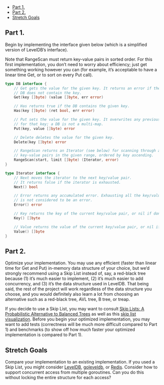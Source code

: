 <!-- START doctoc generated TOC please keep comment here to allow auto update -->
<!-- DON'T EDIT THIS SECTION, INSTEAD RE-RUN doctoc TO UPDATE -->


- [Part 1.](#part-1)
- [Part 2.](#part-2)
- [Stretch Goals](#stretch-goals)

<!-- END doctoc generated TOC please keep comment here to allow auto update -->

## Part 1.

Begin by implementing the interface given below (which is a simplified version of LevelDB’s interface).

Note that RangeScan must return key-value pairs in sorted order.
For this first implementation, you don’t need to worry about efficiency; just get something working however you can (for example, it’s acceptable to have a linear time Get, or to sort on every Put call).
```go
type DB interface {
    // Get gets the value for the given key. It returns an error if the
    // DB does not contain the key.
    Get(key []byte) (value []byte, err error)

    // Has returns true if the DB contains the given key.
    Has(key []byte) (ret bool, err error)

    // Put sets the value for the given key. It overwrites any previous value
    // for that key; a DB is not a multi-map.
    Put(key, value []byte) error

    // Delete deletes the value for the given key.
    Delete(key []byte) error

    // RangeScan returns an Iterator (see below) for scanning through all
    // key-value pairs in the given range, ordered by key ascending.
    RangeScan(start, limit []byte) (Iterator, error)
}

type Iterator interface {
    // Next moves the iterator to the next key/value pair.
    // It returns false if the iterator is exhausted.
    Next() bool

    // Error returns any accumulated error. Exhausting all the key/value pairs
    // is not considered to be an error.
    Error() error

    // Key returns the key of the current key/value pair, or nil if done.
    Key() []byte

    // Value returns the value of the current key/value pair, or nil if done.
    Value() []byte
}
```

## Part 2.

Optimize your implementation. You may use any efficient (faster than linear time for Get and Put) in-memory data structure of your choice, but we’d strongly recommend using a Skip List instead of, say, a red-black tree because (1) it’s much easier to implement, (2) it’s much easier to add concurrency, and (3) it’s the data structure used in LevelDB. That being said, the rest of the project will work regardless of the data structure you choose, and you would definitely also learn a lot from choosing an alternative such as a red-black tree, AVL tree, B tree, or treap.

If you decide to use a Skip List, you may want to consult [Skip Lists: A Probabilistic Alternative to Balanced Trees](https://www.epaperpress.com/sortsearch/download/skiplist.pdf) as well as this [skip list visualization](https://people.ok.ubc.ca/ylucet/DS/SkipList.html).
Before you begin your optimized implementation, you may want to add tests (correctness will be much more difficult compared to Part 1) and benchmarks (to show off how much faster your optimized implementation is compared to Part 1).

## Stretch Goals

Compare your implementation to an existing implementation. If you used a Skip List, you might consider [LevelDB](https://github.com/google/leveldb/blob/master/db/skiplist.h), [goleveldb](https://github.com/syndtr/goleveldb/blob/master/leveldb/memdb/memdb.go), or [Redis](https://github.com/redis/redis/blob/1c71038540f8877adfd5eb2b6a6013a1a761bc6c/src/t_zset.c).
Consider how to support concurrent access from multiple goroutines. Can you do this without locking the entire structure for each access?
